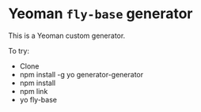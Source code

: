 Yeoman `fly-base` generator
=======================

This is a Yeoman custom generator.

To try:

* Clone
* npm install -g yo generator-generator
* npm install
* npm link
* yo fly-base
